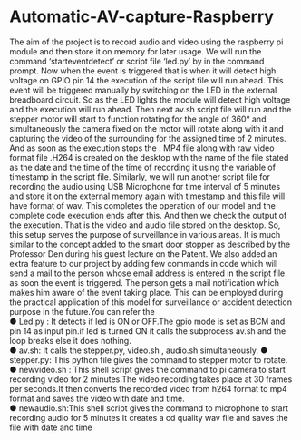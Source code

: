 # Automatic-AV-capture-Raspberry

The aim of the project is to record audio and video using the raspberry pi
module and then store it on memory for later usage.
We will run the command ‘starteventdetect’ or script file ‘led.py’ by in the
command prompt. Now when the event is triggered that is when it will
detect high voltage on GPIO pin 14 the execution of the script file will run
ahead.
This event will be triggered manually by switching on the LED in the
external breadboard circuit. So as the LED lights the module will detect
high voltage and the execution will run ahead.
Then next av.sh script file will run and the stepper motor will start to
function rotating for the angle of 360° and simultaneously the camera
fixed on the motor will rotate along with it and capturing the video of the
surrounding for the assigned time of 2 minutes. And as soon as the
execution stops the . MP4 file along with raw video format file .H264 is
created on the desktop with the name of the file stated as the date and
the time of the time of recording it using the variable of timestamp in the
script file. Similarly, we will run another script file for recording the audio
using USB Microphone for time interval of 5 minutes and store it on the
external memory again with timestamp and this file will have format of
wav.
This completes the operation of our model and the complete code
execution ends after this. And then we check the output of the execution.
That is the video and audio file stored on the desktop. So, this setup
serves the purpose of surveillance in various areas.
It is much similar to the concept added to the smart door stopper as
described by the Professor Den during his guest lecture on the Patent.
We also added an extra feature to our project by adding few commands
in code which will send a mail to the person whose email address is
entered in the script file as soon the event is triggered. The person gets
a mail notification which makes him aware of the event taking place. This
can be employed during the practical application of this model for
surveillance or accident detection purpose in the future.You can refer the </br>
● Led.py : It detects if led is ON or OFF.The gpio mode is set as
BCM and pin 14 as input pin.if led is turned ON it calls the
subprocess av.sh and the loop breaks else it does nothing. </br>
● av.sh: It calls the stepper.py, video.sh , audio.sh simultaneously.
● stepper.py: This python file gives the command to stepper motor
to rotate. </br>
● newvideo.sh : This shell script gives the command to pi camera to
start recording video for 2 minutes.The video recording takes place
at 30 frames per seconds.It then converts the recorded video from
h264 format to mp4 format and saves the video with date and time. </br>
● newaudio.sh:This shell script gives the command to microphone
to start recording audio for 5 minutes.It creates a cd quality wav
file and saves the file with date and time </br>
